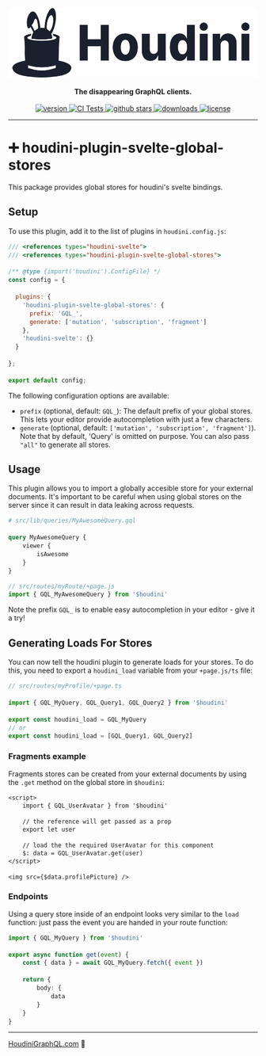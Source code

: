 <div align="center">
  <picture>
    <source media="(prefers-color-scheme: dark)" srcset="https://raw.githubusercontent.com/HoudiniGraphql/houdini/main/.github/assetss/logo_l.svg">
    <img height="140" alt="Houdini's logo (dark or light)" src="https://raw.githubusercontent.com/HoudiniGraphql/houdini/main/.github/assets/logo_d.svg">
  </picture>
  <br />
  <br />
  <strong>
    The disappearing GraphQL clients.
  </strong>
  <br />
  <br />
  <a href="https://npmjs.org/package/houdini-plugin-svelte-global-stores">
    <img src="https://img.shields.io/npm/v/houdini.svg" alt="version" />
  </a>
  <a href="https://github.com/HoudiniGraphql/houdini/actions">
    <img src="https://github.com/HoudiniGraphql/houdini/actions/workflows/tests.yml/badge.svg" alt="CI Tests" />
  </a>
  <a href="https://github.com/HoudiniGraphql/houdini">
    <img src="https://img.shields.io/github/stars/HoudiniGraphql/houdini.svg?label=stars" alt="github stars" />
  </a>
  <a href="https://npmjs.org/package/houdini">
    <img src="https://img.shields.io/npm/dm/houdini.svg" alt="downloads" />
  </a>
  <a href="https://github.com/HoudiniGraphql/houdini/blob/main/LICENSE">
    <img src="https://img.shields.io/github/license/HoudiniGraphql/houdini.svg?maxAge=2592000" alt="license" />
  </a>
</div>

---

# ➕ houdini-plugin-svelte-global-stores

This package provides global stores for houdini's svelte bindings.

## Setup

To use this plugin, add it to the list of plugins in `houdini.config.js`:

```js
/// <references types="houdini-svelte">
/// <references types="houdini-plugin-svelte-global-stores">

/** @type {import('houdini').ConfigFile} */
const config = {

  plugins: {
    'houdini-plugin-svelte-global-stores': {
      prefix: 'GQL_',
      generate: ['mutation', 'subscription', 'fragment']
    },
    'houdini-svelte': {}
  }

};

export default config;

```

The following configuration options are available:
- `prefix` (optional, default: `GQL_`): The default prefix of your global stores. This lets your editor provide autocompletion with just a few characters.
- `generate` (optional, default: `['mutation', 'subscription', 'fragment']`). Note that by default, 'Query' is omitted on purpose. You can also pass `"all"` to generate all stores.


## Usage

This plugin allows you to import a globally accesible store for your external documents. It's important to be careful
when using global stores on the server since it can result in data leaking across requests.

```graphql
# src/lib/queries/MyAwesomeQuery.gql

query MyAwesomeQuery {
	viewer {
		isAwesome
	}
}
```

```typescript
// src/routes/myRoute/+page.js
import { GQL_MyAwesomeQuery } from '$houdini'
```

Note the prefix `GQL_` is to enable easy autocompletion in your editor - give it a try!

## Generating Loads For Stores

You can now tell the houdini plugin to generate loads for your stores. To do this, you need to export a `houdini_load` variable from your `+page.js/ts` file:

```typescript
// src/routes/myProfile/+page.ts

import { GQL_MyQuery, GQL_Query1, GQL_Query2 } from '$houdini'

export const houdini_load = GQL_MyQuery
// or
export const houdini_load = [GQL_Query1, GQL_Query2]
```

### Fragments example

Fragments stores can be created from your external documents by using the `.get` method on the global store in `$houdini`:

```svelte
<script>
	import { GQL_UserAvatar } from '$houdini'

	// the reference will get passed as a prop
	export let user

	// load the the required UserAvatar for this component
	$: data = GQL_UserAvatar.get(user)
</script>

<img src={$data.profilePicture} />
```

### Endpoints

Using a query store inside of an endpoint looks very similar to the `load` function: just pass the event you
are handed in your route function:

```typescript
import { GQL_MyQuery } from '$houdini'

export async function get(event) {
	const { data } = await GQL_MyQuery.fetch({ event })

	return {
		body: {
			data
		}
	}
}
```

---

<a href="https://www.houdinigraphql.com">HoudiniGraphQL.com</a> 🚀
